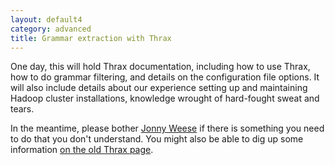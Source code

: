 ```yaml
---
layout: default4
category: advanced
title: Grammar extraction with Thrax
---
```


One day, this will hold Thrax documentation, including how to use Thrax, how to do grammar
filtering, and details on the configuration file options.  It will also include details about our
experience setting up and maintaining Hadoop cluster installations, knowledge wrought of hard-fought
sweat and tears.

In the meantime, please bother [Jonny Weese](http://cs.jhu.edu/~jonny/) if there is something you
need to do that you don't understand.  You might also be able to dig up some information [on the old
Thrax page](http://cs.jhu.edu/~jonny/thrax/).
